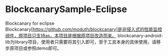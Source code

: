 # BlockcanarySample-Eclipse
Blockcanary for eclipse
Blockcanary[https://github.com/moduth/blockcanary]是非侵入式的性能监控组件，原项目只支持as，本项目是根据原项目改造而来。
blockcanary-android-lib为library项目，使用者只需要将其引入即可，至于工具本身的具体使用，请移步原项目或参照demo即可。
